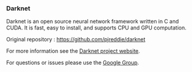 ### Darknet
Darknet is an open source neural network framework written in C and CUDA. It is fast, easy to install, and supports CPU and GPU computation.

Original repository : <https://github.com/pjreddie/darknet>

For more information see the [Darknet project website](http://pjreddie.com/darknet).

For questions or issues please use the [Google Group](https://groups.google.com/forum/#!forum/darknet).

